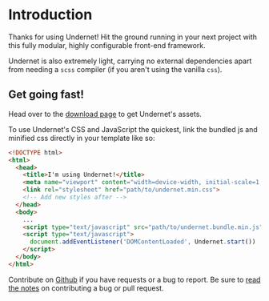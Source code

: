 # Introduction

Thanks for using Undernet! Hit the ground running in your next project with this fully modular, highly configurable front-end framework.

Undernet is also extremely light, carrying no external dependencies apart from needing a `scss` compiler (if you aren't using the vanilla `css`).

## Get going fast!

Head over to the [download page](/docs/overview/download) to get Undernet's assets.

To use Undernet's CSS and JavaScript the quickest, link the bundled js and minified css directly in your template like so:

```html
<!DOCTYPE html>
<html>
  <head>
    <title>I'm using Undernet!</title>
    <meta name="viewport" content="width=device-width, initial-scale=1, shrink-to-fit=no">
    <link rel="stylesheet" href="path/to/undernet.min.css">
    <!-- Add new styles after -->
  </head>
  <body>
    ...
    <script type="text/javascript" src="path/to/undernet.bundle.min.js" async></script>
    <script type="text/javascript">
      document.addEventListener('DOMContentLoaded', Undernet.start())
    </script>
  </body>
</html>
```

Contribute on [Github](https://www.github.com/geotrev/undernet/issues) if you have requests or a bug to report. Be sure to [read the notes](https://www.github.com/geotrev/undernet/master/CONTRIBUTING.md) on contributing a bug or pull request.
